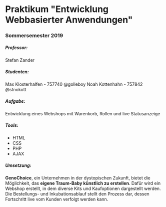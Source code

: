 # Praktikum "Entwicklung Webbasierter Anwendungen"
### Sommersemester 2019
##### Professor:
  Stefan Zander
##### Studenten:
  Max Klosterhalfen - 757740 @golleboy
  Noah Kottenhahn - 757842 @stnokott

##### Aufgabe:
  Entwicklung eines Webshops mit Warenkorb, Rollen und live Statusanzeige
##### Tools:
  - HTML
  - CSS
  - PHP
  - AJAX

##### Umsetzung:
  **GenoChoice**, ein Unternehmen in der dystopischen Zukunft, bietet die Möglichkeit, das **eigene Traum-Baby künstlich zu erstellen**.
  Dafür wird ein Webshop erstellt, in dem diverse Kits und Kaufoptionen dargestellt werden.
  Die Bestellungs- und Inkubationsablauf stellt den Prozess dar, dessen Fortschritt live vom Kunden verfolgt werden kann.
